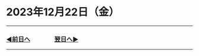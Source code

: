 # 2023年12月22日（金）

---

### [◀️前日へ](https://github.com/yuasys/chatty-journal/blob/main/2023/12/2023-12-21.md)&emsp;&emsp;&emsp;&emsp;[翌日へ▶️](https://github.com/yuasys/chatty-journal/blob/main/2023/12/2023-12-22.md)

---
